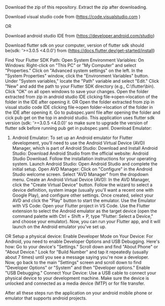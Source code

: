 Download the zip of this repository.
Extract the zip after downloading.

Download visual studio code from (https://code.visualstudio.com )   

OR

Download android studio IDE from (https://developer.android.com/studio)

Download flutter sdk on your computer, version of flutter sdk should be(sdk: '>=3.0.5 <4.0.0') from (https://docs.flutter.dev/get-started/install)

Find Your Flutter SDK Path:
Open System Environment Variables:
On Windows:
Right-click on "This PC" or "My Computer" and select "Properties."
Click on "Advanced system settings" on the left.
In the "System Properties" window, click the "Environment Variables" button.
Under "System variables," locate the "Path" variable and select "Edit."
Click "New" and add the path to your Flutter SDK directory (e.g., C:\flutter\bin).
Click "OK" on all open windows to save your changes.
Open the folder extracted from zip in android studio IDE  clicking file->open->location of the folder in the IDE after opening it.
OR
Open the folder extracted from zip in visual studio code IDE  clicking file->open folder->location of the folder in the IDE after opening it.
Go to pubspec.yaml file after opening the folder and cick pub get on the top in android studio.
This application uses flutter sdk version (sdk: '>=3.0.5 <4.0.0)' so make sure to upgrade the version of flutter sdk before running pub get in pubspec.yaml.
Download Emulator:
1. Android Emulator:
To set up an Android emulator for Flutter development, you'll need to use the Android Virtual Device (AVD) Manager, which is part of Android Studio:
Download and Install Android Studio:
Download Android Studio from the official website: Android Studio Download.
Follow the installation instructions for your operating system.
Launch Android Studio:
Open Android Studio and complete the initial setup.
Open AVD Manager:
Click on "Configure" in the Android Studio welcome screen.
Select "AVD Manager" from the dropdown menu.
Create an Android Virtual Device (AVD):
In the AVD Manager, click the "Create Virtual Device" button.
Follow the wizard to select a device definition, system image (usually you'll want a recent one with Google Play), and configure other settings.
Once created, select your AVD and click the "Play" button to start the emulator.
Use the Emulator with VS Code:
Open your Flutter project in VS Code.
Use the Flutter extension to select the Android emulator as the target device (open the command palette with Ctrl + Shift + P, type "Flutter: Select a Device," and choose your emulator).
Now, you can run your Flutter app, and it will launch on the Android emulator you've set up.

OR 
Setup a physical device:
Enable Developer Mode on Your Device:
For Android, you need to enable Developer Options and USB Debugging. Here's how:
Go to your device's "Settings."
Scroll down and find "About Phone" or "About Device."
Look for "Build Number" and tap it repeatedly (usually about 7 times) until you see a message saying you're now a developer.
Now, go back to the main "Settings" screen and scroll down to find "Developer Options" or "System" and then "Developer options."
Enable "USB Debugging."
Connect Your Device:
Use a USB cable to connect your physical device to your development machine. Make sure the device is unlocked and connected as a media device (MTP) or for file transfer.

After all these steps run the application on your android mobile phone or emulator that supports android projects.



